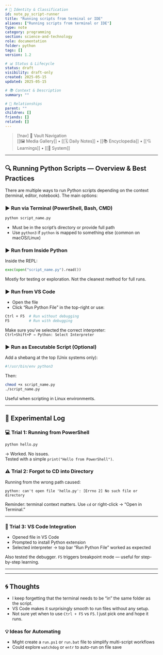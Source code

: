 ```yaml
---
# 📄 Identity & Classification
id: note_py_script-runner
title: "Running scripts from terminal or IDE"
aliases: ["Running scripts from terminal or IDE"]
type: note
category: programming
section: science-and-technology
role: documentation
folder: python
tags: []
version: 1.2

# 📊 Status & Lifecycle
status: draft
visibility: draft-only
created: 2025-05-15
updated: 2025-05-15

# 📚 Context & Description
summary: ""

# 🧱 Relationships
parent: ""
children: []
friends: []
related: []
---
```



> [!nav] 🧱 Vault Navigation  
> [[🖼 Media Gallery]] • [[🗓 Daily Notes]] • [[📚 Encyclopedia]] • [[💘 Learnings]] • [[🧠 System]]

---


## 🔍 Running Python Scripts — Overview & Best Practices

There are multiple ways to run Python scripts depending on the context (terminal, editor, notebook). The main options:

### ▶️ Run via Terminal (PowerShell, Bash, CMD)

```bash
python script_name.py
```

- Must be in the script’s directory or provide full path
- Use `python3` if `python` is mapped to something else (common on macOS/Linux)

### ▶️ Run from Inside Python

Inside the REPL:

```python
exec(open("script_name.py").read())
```

Mostly for testing or exploration. Not the cleanest method for full runs.

### ▶️ Run from VS Code

- Open the file
- Click “Run Python File” in the top-right or use:

```bash
Ctrl + F5  # Run without debugging
F5         # Run with debugging
```

Make sure you’ve selected the correct interpreter:  
`Ctrl+Shift+P → Python: Select Interpreter`

### ▶️ Run as Executable Script (Optional)

Add a shebang at the top (Unix systems only):

```python
#!/usr/bin/env python3
```

Then:

```bash
chmod +x script_name.py
./script_name.py
```

Useful when scripting in Linux environments.

---

## 🧪 Experimental Log

### 💻 Trial 1: Running from PowerShell

```bash
python hello.py
```

→ Worked. No issues.  
Tested with a simple `print("Hello from PowerShell")`.

### ⚠️ Trial 2: Forgot to CD into Directory

Running from the wrong path caused:

```text
python: can't open file 'hello.py': [Errno 2] No such file or directory
```

Reminder: terminal context matters. Use `cd` or right-click → “Open in Terminal.”

---

### 🧪 Trial 3: VS Code Integration

- Opened file in VS Code
- Prompted to install Python extension
- Selected interpreter → top bar “Run Python File” worked as expected

Also tested the debugger. `F5` triggers breakpoint mode — useful for step-by-step learning.

---



---

## 🌀 Thoughts
- I keep forgetting that the terminal needs to be “in” the same folder as the script.
- VS Code makes it surprisingly smooth to run files without any setup.
- Not sure yet when to use `Ctrl + F5` vs `F5`. I just pick one and hope it runs.

### 💡 Ideas for Automating

- Might create a `run.ps1` or `run.bat` file to simplify multi-script workflows
- Could explore `watchdog` or `entr` to auto-run on file save
